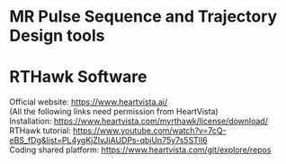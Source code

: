 # MR Pulse Sequence and Trajectory Design tools

# RTHawk Software
Official website: https://www.heartvista.ai/ \
(All the following links need permission from HeartVista) \
Installation: https://www.heartvista.com/myrthawk/license/download/ \
RTHawk tutorial: https://www.youtube.com/watch?v=7cQ-eBS_fDg&list=PL4ygKjZIvJiAUDPs-qbjUn75y7s5STlI6 \
Coding shared platform: https://www.heartvista.com/git/explore/repos
